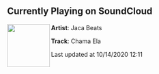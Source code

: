 ## Currently Playing on SoundCloud

[<img align="left" width="100" src="https://i1.sndcdn.com/artworks-v7L3czE4asVlbepR-dCokdw-t50x50.jpg">](https://soundcloud.com/jacazzz/chama-ela)

**Artist**: Jaca Beats 

**Track**: Chama Ela

Last updated at 10/14/2020 12:11
